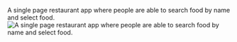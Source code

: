 A single page restaurant app where people are able to search food by name and select food.
![A single page restaurant app where people are able to search food by name and select food.](https://user-images.githubusercontent.com/63390198/122551267-8f027580-d056-11eb-9bec-1ead5d05a30b.png)

